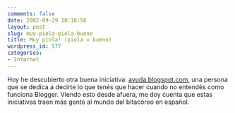 ```yaml
---
comments: false
date: 2002-09-29 18:16:56
layout: post
slug: muy-piola-piola-bueno
title: Muy piola! (piola = bueno)
wordpress_id: 577
categories:
- Internet
---
```


Hoy he descubierto otra buena iniciativa: [ayuda.blogspot.com](http://ayuda.blogspot.com/), una persona que se dedica a decirte lo que tenés que hacer cuando no entendés como funciona Blogger. Viendo esto desde afuera, me doy cuenta que estas iniciativas traen más gente al mundo del bitacoreo en español.




 
